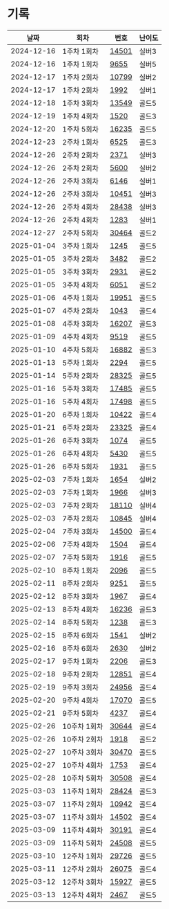 # 기록

|날짜|회차|번호|난이도|
|--|--|--|--
|2024-12-16|1주차 1회차|[14501](/hjk0761/14501/README.md)|실버3|
|2024-12-16|1주차 1회차|[9655](/hjk0761/09655/README.md)|실버5|
|2024-12-17|1주차 2회차|[10799](/hjk0761/10799/README.md)|실버2|
|2024-12-17|1주차 2회차|[1992](/hjk0761/01992/README.md)|실버1|
|2024-12-18|1주차 3회차|[13549](/hjk0761/13549/README.md)|골드5|
|2024-12-19|1주차 4회차|[1520](/hjk0761/01520/README.md)|골드3|
|2024-12-20|1주차 5회차|[16235](/hjk0761/16235/README.md)|골드5|
|2024-12-23|2주차 1회차|[6525](/hjk0761/06525/README.md)|골드3|
|2024-12-26|2주차 2회차|[2371](/hjk0761/02371/README.md)|실버3|
|2024-12-26|2주차 2회차|[5600](/hjk0761/05600/README.md)|실버2|
|2024-12-26|2주차 3회차|[6146](/hjk0761/06146/README.md)|실버1|
|2024-12-26|2주차 3회차|[10451](/hjk0761/10451/README.md)|실버3|
|2024-12-26|2주차 4회차|[28438](/hjk0761/28438/README.md)|실버3|
|2024-12-26|2주차 4회차|[1283](/hjk0761/01283/README.md)|실버1|
|2024-12-27|2주차 5회차|[30464](/hjk0761/30464/README.md)|골드2|
|2025-01-04|3주차 1회차|[1245](/hjk0761/01245/README.md)|골드5|
|2025-01-05|3주차 2회차|[3482](/hjk0761/03482/README.md)|골드2|
|2025-01-05|3주차 3회차|[2931](/hjk0761/02931/README.md)|골드2|
|2025-01-05|3주차 4회차|[6051](/hjk0761/06051/README.md)|골드2|
|2025-01-06|4주차 1회차|[19951](/hjk0761/19951/README.md)|골드5|
|2025-01-07|4주차 2회차|[1043](/hjk0761/01043/README.md)|골드4|
|2025-01-08|4주차 3회차|[16207](/hjk0761/16207/README.md)|골드3|
|2025-01-09|4주차 4회차|[9519](/hjk0761/09519/README.md)|골드5|
|2025-01-10|4주차 5회차|[16882](/hjk0761/16882/README.md)|골드3|
|2025-01-13|5주차 1회차|[2294](/hjk0761/02294/README.md)|골드5|
|2025-01-14|5주차 2회차|[28325](/hjk0761/28325/README.md)|골드5|
|2025-01-16|5주차 3회차|[17485](/hjk0761/17485/README.md)|골드5|
|2025-01-16|5주차 4회차|[17498](/hjk0761/17498/README.md)|골드5|
|2025-01-20|6주차 1회차|[10422](/hjk0761/10422/README.md)|골드4|
|2025-01-21|6주차 2회차|[23325](/hjk0761/23325/README.md)|골드4|
|2025-01-26|6주차 3회차|[1074](/hjk0761/01074/README.md)|골드5|
|2025-01-26|6주차 4회차|[5430](/hjk0761/05430/README.md)|골드5|
|2025-01-26|6주차 5회차|[1931](/hjk0761/01931/README.md)|골드5|
|2025-02-03|7주차 1회차|[1654](/hjk0761/01654/README.md)|실버2|
|2025-02-03|7주차 1회차|[1966](/hjk0761/01966/README.md)|실버3|
|2025-02-03|7주차 2회차|[18110](/hjk0761/18110/README.md)|실버4|
|2025-02-03|7주차 2회차|[10845](/hjk0761/10845/README.md)|실버4|
|2025-02-04|7주차 3회차|[14500](/hjk0761/14500/README.md)|골드4|
|2025-02-06|7주차 4회차|[1504](/hjk0761/01504/README.md)|골드4|
|2025-02-07|7주차 5회차|[1916](/hjk0761/01916/README.md)|골드5|
|2025-02-10|8주차 1회차|[2096](/hjk0761/02096/README.md)|골드5|
|2025-02-11|8주차 2회차|[9251](/hjk0761/09251/README.md)|골드5|
|2025-02-12|8주차 3회차|[1967](/hjk0761/01967/README.md)|골드4|
|2025-02-13|8주차 4회차|[16236](/hjk0761/16236/README.md)|골드3|
|2025-02-14|8주차 5회차|[1238](/hjk0761/01238/README.md)|골드3|
|2025-02-15|8주차 6회차|[1541](/hjk0761/01541/README.md)|실버2|
|2025-02-16|8주차 6회차|[2630](/hjk0761/02630/README.md)|실버2|
|2025-02-17|9주차 1회차|[2206](/hjk0761/02206/README.md)|골드3|
|2025-02-18|9주차 2회차|[12851](/hjk0761/12851/README.md)|골드4|
|2025-02-19|9주차 3회차|[24956](/hjk0761/24956/README.md)|골드4|
|2025-02-20|9주차 4회차|[17070](/hjk0761/17070/README.md)|골드5|
|2025-02-21|9주차 5회차|[4237](/hjk0761/04237/README.md)|골드4|
|2025-02-26|10주차 1회차|[30644](/hjk0761/30644/README.md)|골드4|
|2025-02-26|10주차 2회차|[1918](/hjk0761/01918/README.md)|골드2|
|2025-02-27|10주차 3회차|[30470](/hjk0761/30470/README.md)|골드5|
|2025-02-27|10주차 4회차|[1753](/hjk0761/01753/README.md)|골드4|
|2025-02-28|10주차 5회차|[30508](/hjk0761/30508/README.md)|골드4|
|2025-03-03|11주차 1회차|[28424](/hjk0761/28424/README.md)|골드3|
|2025-03-07|11주차 2회차|[10942](/hjk0761/10942/README.md)|골드4|
|2025-03-07|11주차 3회차|[14502](/hjk0761/14502/README.md)|골드4|
|2025-03-09|11주차 4회차|[30191](/hjk0761/30191/README.md)|골드4|
|2025-03-09|11주차 5회차|[24508](/hjk0761/24508/README.md)|골드5|
|2025-03-10|12주차 1회차|[29726](/hjk0761/29726/README.md)|골드5|
|2025-03-11|12주차 2회차|[26075](/hjk0761/26075/README.md)|골드4|
|2025-03-12|12주차 3회차|[15927](/hjk0761/15927/README.md)|골드5|
|2025-03-13|12주차 4회차|[2467](/hjk0761/02467/README.md)|골드5|
